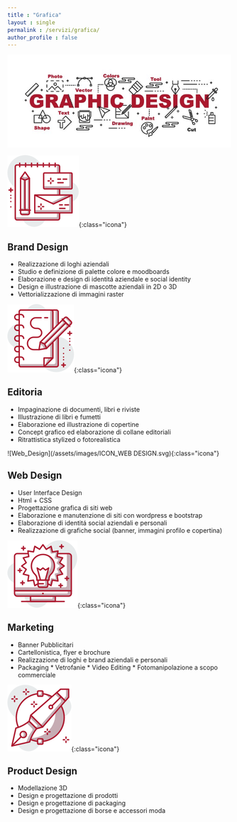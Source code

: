 ```yaml
---
title : "Grafica"
layout : single
permalink : /servizi/grafica/
author_profile : false
---
```


![Banner_Grafica](/assets/images/BANNER-GRAFICA-01.jpg) 

![Brand_Design](/assets/images/ICON_BRAND-DESIGN.svg){:class="icona"} 

## Brand Design
    

    
* Realizzazione di loghi aziendali 
* Studio e definizione di palette colore e moodboards 
* Elaborazione e design di identitá aziendale e social identity 
* Design e illustrazione di mascotte aziendali in 2D o 3D 
* Vettorializzazione di immagini raster 
    
![Editoria](/assets/images/ICON_EDITORIA.svg){:class="icona"}

## Editoria
        

        
* Impaginazione di documenti, libri e riviste 
* Illustrazione di libri e fumetti 
* Elaborazione ed illustrazione di copertine 
* Concept grafico ed elaborazione di collane editoriali 
* Ritrattistica stylized o fotorealistica 
        
![Web_Design](/assets/images/ICON_WEB DESIGN.svg){:class="icona"}

## Web Design
            

            
* User Interface Design 
* Html + CSS 
* Progettazione grafica di siti web 
* Elaborazione e manutenzione di siti con wordpress e bootstrap 
* Elaborazione di identitá social aziendali e personali 
* Realizzazione di grafiche social (banner, immagini profilo e copertina) 

 ![Marketing](/assets/images/ICON_MARKETING.svg){:class="icona"}        
            
## Marketing

                
* Banner Pubblicitari 
* Cartellonistica, flyer e brochure 
* Realizzazione di loghi e brand aziendali e personali 
* Packaging 
                  * Vetrofanie 
                  * Video Editing 
                  * Fotomanipolazione a scopo commerciale 
                
![Product_Design](/assets/images/ICON_PRODUCT.svg){:class="icona"}

## Product Design
                    

* Modellazione 3D 
* Design e progettazione di prodotti 
* Design e progettazione di packaging 
* Design e progettazione di borse e accessori moda